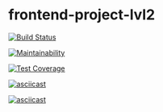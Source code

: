 # frontend-project-lvl2

[![Build Status](https://travis-ci.org/heyMakar/frontend-project-lvl2.svg?branch=master)](https://travis-ci.org/heyMakar/frontend-project-lvl2)

[![Maintainability](https://api.codeclimate.com/v1/badges/dd91ab66ae68b02d2f57/maintainability)](https://codeclimate.com/github/heyMakar/frontend-project-lvl2/maintainability)

[![Test Coverage](https://api.codeclimate.com/v1/badges/dd91ab66ae68b02d2f57/test_coverage)](https://codeclimate.com/github/heyMakar/frontend-project-lvl2/test_coverage)

[![asciicast](https://asciinema.org/a/4J6rShCyYVSNQ7qYJ6OZ4sp6w.svg)](https://asciinema.org/a/4J6rShCyYVSNQ7qYJ6OZ4sp6w)

[![asciicast](https://asciinema.org/a/OvRMHg0rsQLI88Mp6HEOmkSVG.svg)](https://asciinema.org/a/OvRMHg0rsQLI88Mp6HEOmkSVG)
